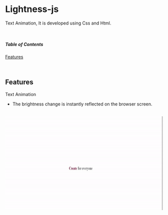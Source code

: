 # Lightness-js
Text Animation, It is developed using Css and Html.


<br>

##### Table of Contents  
[Features](#features)  

<br> 

<a name="features"></a>
## Features
Text Animation
<br>
- The brightness change is instantly reflected on the browser screen.<br><br>

<img margin-top = "25px" src = "./TextAnimation.gif" width="700" height = "300">


<br>
<br>
